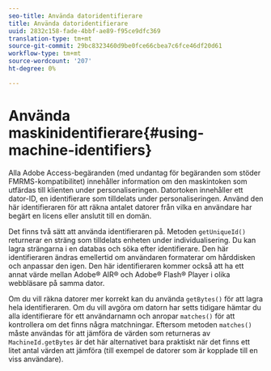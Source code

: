 ```yaml
---
seo-title: Använda datoridentifierare
title: Använda datoridentifierare
uuid: 2832c158-fade-4bbf-ae89-f95ce9dfc369
translation-type: tm+mt
source-git-commit: 29bc8323460d9be0fce66cbea7c6fce46df20d61
workflow-type: tm+mt
source-wordcount: '207'
ht-degree: 0%

---
```



# Använda maskinidentifierare{#using-machine-identifiers}

Alla Adobe Access-begäranden (med undantag för begäranden som stöder FMRMS-kompatibilitet) innehåller information om den maskintoken som utfärdas till klienten under personaliseringen. Datortoken innehåller ett dator-ID, en identifierare som tilldelats under personaliseringen. Använd den här identifieraren för att räkna antalet datorer från vilka en användare har begärt en licens eller anslutit till en domän.

Det finns två sätt att använda identifieraren på. Metoden `getUniqueId()` returnerar en sträng som tilldelats enheten under individualisering. Du kan lagra strängarna i en databas och söka efter identifierare. Den här identifieraren ändras emellertid om användaren formaterar om hårddisken och anpassar den igen. Den här identifieraren kommer också att ha ett annat värde mellan Adobe® AIR® och Adobe® Flash® Player i olika webbläsare på samma dator.

Om du vill räkna datorer mer korrekt kan du använda `getBytes()` för att lagra hela identifieraren. Om du vill avgöra om datorn har setts tidigare hämtar du alla identifierare för ett användarnamn och anropar `matches()` för att kontrollera om det finns några matchningar. Eftersom metoden `matches()` måste användas för att jämföra de värden som returneras av `MachineId.getBytes` är det här alternativet bara praktiskt när det finns ett litet antal värden att jämföra (till exempel de datorer som är kopplade till en viss användare).
